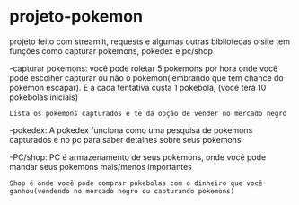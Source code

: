 # projeto-pokemon

projeto feito com streamlit, requests e algumas outras bibliotecas
o site tem funções como capturar pokemons, pokedex e pc/shop

-capturar pokemons:
    você pode roletar 5 pokemons por hora onde você pode escolher capturar ou não o pokemon(lembrando que tem chance do pokemon escapar).
    E a cada tentativa custa 1 pokebola, (você terá 10 pokebolas iniciais)

    Lista os pokemons capturados e te da opção de vender no mercado negro

-pokedex:
    A pokedex funciona como uma pesquisa de pokemons capturados e no pc para saber detalhes sobre seus pokemons

-PC/shop:
    PC é armazenamento de seus pokemons, onde você pode mandar seus pokemons mais/menos importantes

    Shop é onde você pode comprar pokebolas com o dinheiro que você ganhou(vendendo no mercado negro ou capturando pokemons)
    
